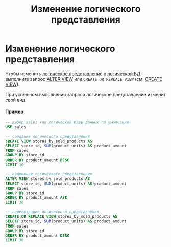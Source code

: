 ﻿---
layout: default
title: Изменение логического представления
nav_order: 6
parent: Управление схемой данных
grand_parent: Работа с системой
has_children: false
---

Изменение логического представления
===================================

Чтобы изменить [логическое представление](../../../Обзор_понятий_компонентов_и_связей/Основные_понятия/Логическое_представление/Логическое_представление.md) 
в [логической БД](../../../Обзор_понятий_компонентов_и_связей/Основные_понятия/Логическая_база_данных/Логическая_база_данных.md), 
выполните запрос [ALTER VIEW](../../../Справочная_информация/Запросы_SQLplus/ALTER_VIEW/ALTER_VIEW.md) 
или `CREATE OR REPLACE VIEW` (см. [CREATE VIEW](../../../Справочная_информация/Запросы_SQLplus/CREATE_VIEW/CREATE_VIEW.md)).

При успешном выполнении запроса логическое представление изменит свой вид.

#### Пример
```sql
-- выбор sales как логической базы данных по умолчанию
USE sales

-- создание логического представления
CREATE VIEW stores_by_sold_products AS
SELECT store_id, SUM(product_units) AS product_amount
FROM sales
GROUP BY store_id
ORDER BY product_amount DESC
LIMIT 10

-- изменение логического представления
ALTER VIEW stores_by_sold_products AS
SELECT store_id, SUM(product_units) AS product_amount
FROM sales
GROUP BY store_id
ORDER BY product_amount ASC
LIMIT 20

-- пересоздание логического представления
CREATE OR REPLACE VIEW stores_by_sold_products AS
SELECT store_id, SUM(product_units) AS product_amount
FROM sales
GROUP BY store_id
ORDER BY product_amount DESC
LIMIT 30
```
